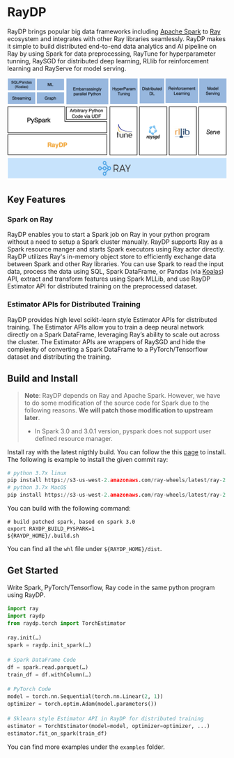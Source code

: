 # RayDP

RayDP brings popular big data frameworks including [Apache Spark](https://github.com/apache/spark) to [Ray](https://github.com/ray-project/ray/) ecosystem and integrates with other Ray libraries seamlessly. RayDP makes it simple to build distributed end-to-end data analytics and AI pipeline on Ray by using Spark for data preprocessing, RayTune for hyperparameter tunning, RaySGD for distributed deep learning, RLlib for reinforcement learning and RayServe for model serving.

![stack](doc/stack.png)

## Key Features

### Spark on Ray

RayDP enables you to start a Spark job on Ray in your python program without a need to setup a Spark cluster manually. RayDP supports Ray as a Spark resource manger and starts Spark executors using Ray actor directly. RayDP utilizes Ray's in-memory object store to efficiently exchange data between Spark and other Ray libraries. You can use Spark to read the input data, process the data using SQL, Spark DataFrame, or Pandas (via [Koalas](https://github.com/databricks/koalas)) API, extract and transform features using Spark MLLib, and use RayDP Estimator API for distributed training on the preprocessed dataset. 

### Estimator APIs for Distributed Training

RayDP provides high level scikit-learn style Estimator APIs for distributed training. The Estimator APIs allow you to train a deep neural network directly on a Spark DataFrame, leveraging Ray’s ability to scale out across the cluster. The Estimator APIs are wrappers of RaySGD and hide the complexity of converting a Spark DataFrame to a PyTorch/Tensorflow dataset and distributing the training.

## Build and Install

> **Note**: RayDP depends on Ray and Apache Spark. However, we have to do some modification of the source code for Spark due to the following reasons. **We will patch those modification to upstream later**. 
>
> * In Spark 3.0 and 3.0.1 version, pyspark does not support user defined resource manager.

Install ray with the latest nigthly build. You can follow the this
[page](https://s3-us-west-2.amazonaws.com/ray-wheels/latest/ray-2.0.0.dev0-cp37-cp37m-manylinux2014_x86_64.whl)
to install. The following is example to install the given commit ray:

```python
# python 3.7x linux
pip install https://s3-us-west-2.amazonaws.com/ray-wheels/latest/ray-2.0.0.dev0-cp37-cp37m-manylinux2014_x86_64.whl
# python 3.7x MacOS
pip install https://s3-us-west-2.amazonaws.com/ray-wheels/latest/ray-2.0.0.dev0-cp37-cp37m-macosx_10_13_intel.whl
```

You can build with the following command:

```shell
# build patched spark, based on spark 3.0
export RAYDP_BUILD_PYSPARK=1
${RAYDP_HOME}/.build.sh
```

You can find all the `whl` file under `${RAYDP_HOME}/dist`.

## Get Started

Write Spark, PyTorch/Tensorflow, Ray code in the same python program using RayDP.
```python
import ray
import raydp
from raydp.torch import TorchEstimator

ray.init(…) 
spark = raydp.init_spark(…)

# Spark DataFrame Code 
df = spark.read.parquet(…) 
train_df = df.withColumn(…)

# PyTorch Code 
model = torch.nn.Sequential(torch.nn.Linear(2, 1)) 
optimizer = torch.optim.Adam(model.parameters())

# Sklearn style Estimator API in RayDP for distributed training 
estimator = TorchEstimator(model=model, optimizer=optimizer, ...) 
estimator.fit_on_spark(train_df)

```

You can find more examples under the `examples` folder.
